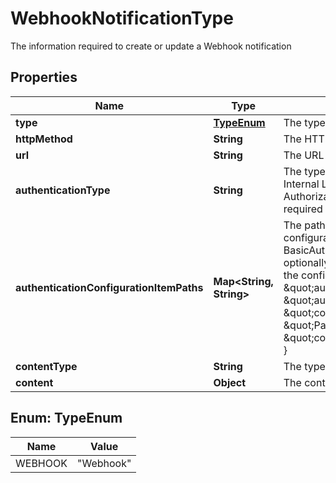 

# WebhookNotificationType

The information required to create or update a Webhook notification

## Properties

| Name | Type | Description | Notes |
|------------ | ------------- | ------------- | -------------|
|**type** | [**TypeEnum**](#TypeEnum) | The type of delivery mechanism for this notification |  |
|**httpMethod** | **String** | The HTTP method such as GET, POST, etc. to use on the request |  |
|**url** | **String** | The URL to send the request to |  |
|**authenticationType** | **String** | The type of authentication to use on the request, can be one of the following values:  - Lusid - Internal LUSID call  - BasicAuth - User specified Username and password  - BearerToken - Authorization header with Bearer scheme and user specified key  - None - No Authorization required on the webhook call |  |
|**authenticationConfigurationItemPaths** | **Map&lt;String, String&gt;** | The paths of the Configuration Store configuration items that contain the authentication configuration. Each  authentication type requires different keys:  - Lusid - None required  - BasicAuth - Requires &#39;Username&#39; and &#39;Password&#39;  - BearerToken - Requires &#39;BearerToken&#39; and optionally &#39;BearerScheme&#39;  - None - None required     e.g. the following would be valid assuming that the config is present in the configuration store at the  specified paths:      \&quot;authenticationType\&quot;: \&quot;BasicAuth\&quot;,   \&quot;authenticationConfigurationItemPaths\&quot;: {   \&quot;Username\&quot;: \&quot;config://personal/myUserId/WebhookConfigurations/ExampleService/AdminUser\&quot;,   \&quot;Password\&quot;: \&quot;config://personal/myUserId/WebhookConfigurations/ExampleService/AdminPassword\&quot;   } |  [optional] |
|**contentType** | **String** | The type of the content e.g. Json |  |
|**content** | **Object** | The content of the request |  [optional] |



## Enum: TypeEnum

| Name | Value |
|---- | -----|
| WEBHOOK | &quot;Webhook&quot; |



